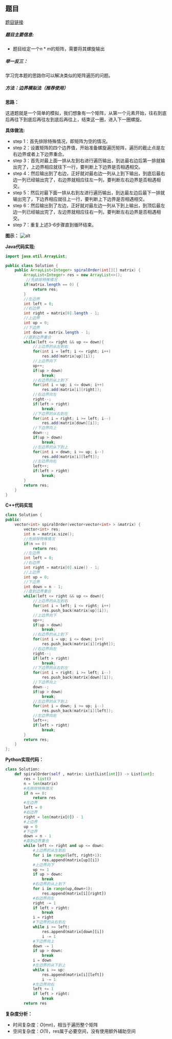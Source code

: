 ## 题目
[题目链接](https://www.nowcoder.com/practice/7edf70f2d29c4b599693dc3aaeea1d31?tpId=295&tqId=693&sourceUrl=/exam/oj&channenl=wgithub&fromPut=wgithub)

##### 题目主要信息:

- 题目给定一个$n*m$的矩阵，需要将其螺旋输出

##### 举一反三：

学习完本题的思路你可以解决类似的矩阵遍历的问题。

##### 方法：边界模拟法（推荐使用）

**思路：**

这道题就是一个简单的模拟，我们想象有一个矩阵，从第一个元素开始，往右到底后再往下到底后再往左到底后再往上，结束这一圈，进入下一圈螺旋。

**具体做法:**

- step 1：首先排除特殊情况，即矩阵为空的情况。
- step 2：设置矩阵的四个边界值，开始准备螺旋遍历矩阵，遍历的截止点是左右边界或者上下边界重合。
- step 3：首先对最上面一排从左到右进行遍历输出，到达最右边后第一排就输出完了，上边界相应就往下一行，要判断上下边界是否相遇相交。
- step 4：然后输出到了右边，正好就对最右边一列从上到下输出，到底后最右边一列已经输出完了，右边界就相应往左一列，要判断左右边界是否相遇相交。
- step 5：然后对最下面一排从右到左进行遍历输出，到达最左边后最下一排就输出完了，下边界相应就往上一行，要判断上下边界是否相遇相交。
- step 6：然后输出到了左边，正好就对最左边一列从下到上输出，到顶后最左边一列已经输出完了，左边界就相应往右一列，要判断左右边界是否相遇相交。
- step 7：重复上述3-6步骤直到循环结束。

**图示：**
![alt](https://uploadfiles.nowcoder.com/images/20220205/397721558_1644062828103/34EC0DBACF8E56532AF5EE41BC84C258)

**Java代码实现:**
```java
import java.util.ArrayList;

public class Solution {
    public ArrayList<Integer> spiralOrder(int[][] matrix) {
        ArrayList<Integer> res = new ArrayList<>();
         //先排除特殊情况
        if(matrix.length == 0) {
            return res;
        }
        //左边界
        int left = 0; 
        //右边界
        int right = matrix[0].length - 1; 
        //上边界
        int up = 0; 
        //下边界
        int down = matrix.length - 1; 
        //直到边界重合
        while(left <= right && up <= down){ 
            //上边界的从左到右
            for(int i = left; i <= right; i++) 
                res.add(matrix[up][i]); 
            //上边界向下
            up++; 
            if(up > down)
                break;
            //右边界的从上到下
            for(int i = up; i <= down; i++) 
                res.add(matrix[i][right]);
            //右边界向左
            right--; 
            if(left > right)
                break;
            //下边界的从右到左
            for(int i = right; i >= left; i--) 
                res.add(matrix[down][i]);
            //下边界向上
            down--; 
            if(up > down)
                break; 
            //左边界的从下到上
            for(int i = down; i >= up; i--) 
                res.add(matrix[i][left]);
            //左边界向右
            left++; 
            if(left > right)
                break;
        }
        return res;
    }
}
```

**C++代码实现**
```cpp
class Solution {
public:
    vector<int> spiralOrder(vector<vector<int> > &matrix) {
        vector<int> res;
        int n = matrix.size();
        //先排除特殊情况
        if(n == 0) 
            return res;
        //左边界
        int left = 0; 
        //右边界
        int right = matrix[0].size() - 1; 
        //上边界
        int up = 0; 
        //下边界
        int down = n - 1; 
        //直到边界重合
        while(left <= right && up <= down){ 
            //上边界的从左到右
            for(int i = left; i <= right; i++) 
                res.push_back(matrix[up][i]); 
            //上边界向下
            up++; 
            if(up > down)
                break;
            //右边界的从上到下
            for(int i = up; i <= down; i++) 
                res.push_back(matrix[i][right]);
            //右边界向左
            right--; 
            if(left > right)
                break;
            //下边界的从右到左
            for(int i = right; i >= left; i--) 
                res.push_back(matrix[down][i]);
            //下边界向上
            down--; 
            if(up > down)
                break; 
            //左边界的从下到上
            for(int i = down; i >= up; i--) 
                res.push_back(matrix[i][left]);
            //左边界向右
            left++; 
            if(left > right)
                break;
        }
        return res;
    }
};
```

**Python实现代码：**
```python
class Solution:
    def spiralOrder(self , matrix: List[List[int]]) -> List[int]:
        res = list()
        n = len(matrix)
        #先排除特殊情况
        if n == 0: 
            return res
        #左边界
        left = 0 
        #右边界
        right = len(matrix[0]) - 1 
        #上边界
        up = 0 
        #下边界
        down = n - 1 
        #直到边界重合
        while left <= right and up <= down: 
            #上边界的从左到右
            for i in range(left, right+1): 
                res.append(matrix[up][i])
            #上边界向下
            up += 1 
            if up > down:
                break
            #右边界的从上到下
            for i in range(up,down+1): 
                res.append(matrix[i][right])
            #右边界向左
            right -= 1 
            if left > right:
                break
            i = right
            #下边界的从右到左
            while i >= left: 
                res.append(matrix[down][i])
                i -= 1
            #下边界向上
            down -= 1 
            if up > down:
                break
            i = down
            #左边界的从下到上
            while i >= up: 
                res.append(matrix[i][left])
                i -= 1
            #左边界向右
            left += 1 
            if left > right:
                break
        return res
```
**复杂度分析：**
- 时间复杂度：$O(mn)$，相当于遍历整个矩阵
- 空间复杂度：$O(1)$，res属于必要空间，没有使用额外辅助空间